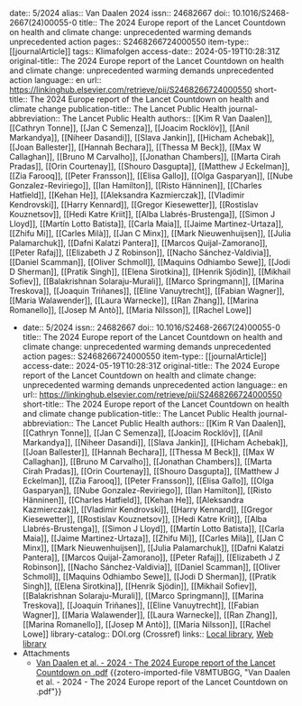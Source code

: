 date:: 5/2024
alias:: Van Daalen 2024
issn:: 24682667
doi:: 10.1016/S2468-2667(24)00055-0
title:: The 2024 Europe report of the Lancet Countdown on health and climate change: unprecedented warming demands unprecedented action
pages:: S2468266724000550
item-type:: [[journalArticle]]
tags:: Klimafolgen
access-date:: 2024-05-19T10:28:31Z
original-title:: The 2024 Europe report of the Lancet Countdown on health and climate change: unprecedented warming demands unprecedented action
language:: en
url:: https://linkinghub.elsevier.com/retrieve/pii/S2468266724000550
short-title:: The 2024 Europe report of the Lancet Countdown on health and climate change
publication-title:: The Lancet Public Health
journal-abbreviation:: The Lancet Public Health
authors:: [[Kim R Van Daalen]], [[Cathryn Tonne]], [[Jan C Semenza]], [[Joacim Rocklöv]], [[Anil Markandya]], [[Niheer Dasandi]], [[Slava Jankin]], [[Hicham Achebak]], [[Joan Ballester]], [[Hannah Bechara]], [[Thessa M Beck]], [[Max W Callaghan]], [[Bruno M Carvalho]], [[Jonathan Chambers]], [[Marta Cirah Pradas]], [[Orin Courtenay]], [[Shouro Dasgupta]], [[Matthew J Eckelman]], [[Zia Farooq]], [[Peter Fransson]], [[Elisa Gallo]], [[Olga Gasparyan]], [[Nube Gonzalez-Reviriego]], [[Ian Hamilton]], [[Risto Hänninen]], [[Charles Hatfield]], [[Kehan He]], [[Aleksandra Kazmierczak]], [[Vladimir Kendrovski]], [[Harry Kennard]], [[Gregor Kiesewetter]], [[Rostislav Kouznetsov]], [[Hedi Katre Kriit]], [[Alba Llabrés-Brustenga]], [[Simon J Lloyd]], [[Martín Lotto Batista]], [[Carla Maia]], [[Jaime Martinez-Urtaza]], [[Zhifu Mi]], [[Carles Milà]], [[Jan C Minx]], [[Mark Nieuwenhuijsen]], [[Julia Palamarchuk]], [[Dafni Kalatzi Pantera]], [[Marcos Quijal-Zamorano]], [[Peter Rafaj]], [[Elizabeth J Z Robinson]], [[Nacho Sánchez-Valdivia]], [[Daniel Scamman]], [[Oliver Schmoll]], [[Maquins Odhiambo Sewe]], [[Jodi D Sherman]], [[Pratik Singh]], [[Elena Sirotkina]], [[Henrik Sjödin]], [[Mikhail Sofiev]], [[Balakrishnan Solaraju-Murali]], [[Marco Springmann]], [[Marina Treskova]], [[Joaquin Triñanes]], [[Eline Vanuytrecht]], [[Fabian Wagner]], [[Maria Walawender]], [[Laura Warnecke]], [[Ran Zhang]], [[Marina Romanello]], [[Josep M Antò]], [[Maria Nilsson]], [[Rachel Lowe]]

- date:: 5/2024
  issn:: 24682667
  doi:: 10.1016/S2468-2667(24)00055-0
  title:: The 2024 Europe report of the Lancet Countdown on health and climate change: unprecedented warming demands unprecedented action
  pages:: S2468266724000550
  item-type:: [[journalArticle]]
  access-date:: 2024-05-19T10:28:31Z
  original-title:: The 2024 Europe report of the Lancet Countdown on health and climate change: unprecedented warming demands unprecedented action
  language:: en
  url:: https://linkinghub.elsevier.com/retrieve/pii/S2468266724000550
  short-title:: The 2024 Europe report of the Lancet Countdown on health and climate change
  publication-title:: The Lancet Public Health
  journal-abbreviation:: The Lancet Public Health
  authors:: [[Kim R Van Daalen]], [[Cathryn Tonne]], [[Jan C Semenza]], [[Joacim Rocklöv]], [[Anil Markandya]], [[Niheer Dasandi]], [[Slava Jankin]], [[Hicham Achebak]], [[Joan Ballester]], [[Hannah Bechara]], [[Thessa M Beck]], [[Max W Callaghan]], [[Bruno M Carvalho]], [[Jonathan Chambers]], [[Marta Cirah Pradas]], [[Orin Courtenay]], [[Shouro Dasgupta]], [[Matthew J Eckelman]], [[Zia Farooq]], [[Peter Fransson]], [[Elisa Gallo]], [[Olga Gasparyan]], [[Nube Gonzalez-Reviriego]], [[Ian Hamilton]], [[Risto Hänninen]], [[Charles Hatfield]], [[Kehan He]], [[Aleksandra Kazmierczak]], [[Vladimir Kendrovski]], [[Harry Kennard]], [[Gregor Kiesewetter]], [[Rostislav Kouznetsov]], [[Hedi Katre Kriit]], [[Alba Llabrés-Brustenga]], [[Simon J Lloyd]], [[Martín Lotto Batista]], [[Carla Maia]], [[Jaime Martinez-Urtaza]], [[Zhifu Mi]], [[Carles Milà]], [[Jan C Minx]], [[Mark Nieuwenhuijsen]], [[Julia Palamarchuk]], [[Dafni Kalatzi Pantera]], [[Marcos Quijal-Zamorano]], [[Peter Rafaj]], [[Elizabeth J Z Robinson]], [[Nacho Sánchez-Valdivia]], [[Daniel Scamman]], [[Oliver Schmoll]], [[Maquins Odhiambo Sewe]], [[Jodi D Sherman]], [[Pratik Singh]], [[Elena Sirotkina]], [[Henrik Sjödin]], [[Mikhail Sofiev]], [[Balakrishnan Solaraju-Murali]], [[Marco Springmann]], [[Marina Treskova]], [[Joaquin Triñanes]], [[Eline Vanuytrecht]], [[Fabian Wagner]], [[Maria Walawender]], [[Laura Warnecke]], [[Ran Zhang]], [[Marina Romanello]], [[Josep M Antò]], [[Maria Nilsson]], [[Rachel Lowe]]
  library-catalog:: DOI.org (Crossref)
  links:: [Local library](zotero://select/library/items/TQTY7G7S), [Web library](https://www.zotero.org/users/46463/items/TQTY7G7S)
- Attachments
	- [Van Daalen et al. - 2024 - The 2024 Europe report of the Lancet Countdown on .pdf](http://www.thelancet.com/article/S2468266724000550/pdf) {{zotero-imported-file V8MTUBGG, "Van Daalen et al. - 2024 - The 2024 Europe report of the Lancet Countdown on .pdf"}}